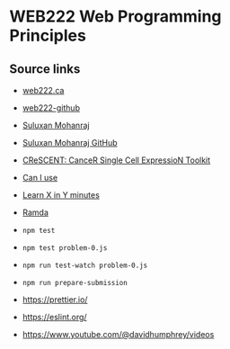 # WEB222   Web Programming Principles

## Source links

- [web222.ca](https://web222.ca/)
- [web222-github](https://github.com/sictweb/web222)

- [Suluxan Mohanraj](https://www.linkedin.com/in/suluxan/)
- [Suluxan Mohanraj GitHub](https://github.com/helloprof/web222-nee-class-notes)

- [CReSCENT: CanceR Single Cell ExpressioN Toolkit](https://crescent.cloud/)

- [Can I use](https://caniuse.com/)
- [Learn X in Y minutes](https://learnxinyminutes.com/)
- [Ramda](https://ramdajs.com/)

- `npm test`
- `npm test problem-0.js`
- `npm run test-watch problem-0.js`
- `npm run prepare-submission`

- https://prettier.io/
- https://eslint.org/

- https://www.youtube.com/@davidhumphrey/videos